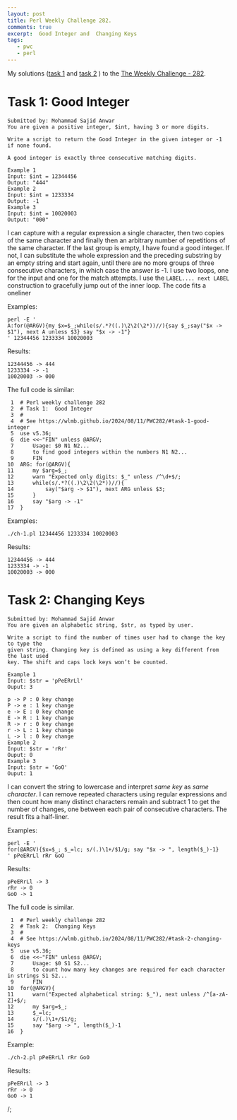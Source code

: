 ```yaml
---
layout: post
title: Perl Weekly Challenge 282.
comments: true
excerpt:  Good Integer and  Changing Keys
tags:
   - pwc
   - perl
---
```


My solutions
([task 1](https://github.com/wlmb/perlweeklychallenge-club/blob/master/challenge-282/wlmb/perl/ch-1.pl)
and
[task 2](https://github.com/wlmb/perlweeklychallenge-club/blob/master/challenge-282/wlmb/perl/ch-2.pl)
)
to the  [The Weekly Challenge - 282](https://theweeklychallenge.org/blog/perl-weekly-challenge-282).


# Task 1: Good Integer

    Submitted by: Mohammad Sajid Anwar
    You are given a positive integer, $int, having 3 or more digits.
    
    Write a script to return the Good Integer in the given integer or -1 if none found.
    
    A good integer is exactly three consecutive matching digits.
    
    Example 1
    Input: $int = 12344456
    Output: "444"
    Example 2
    Input: $int = 1233334
    Output: -1
    Example 3
    Input: $int = 10020003
    Output: "000"

I can capture with a regular expression a single character, then two
copies of the same character and finally then an arbitrary number of
repetitions of the same character. If the last group is empty, I have
found a good integer. If not, I can substitute the whole expression
and the preceding substring by
an empty string and start again, until there are no more groups of
three consecutive characters, in which case the answer is -1. I use
two loops, one for the input and one for the match attempts. I use the
`LABEL.... next LABEL` construction to gracefully jump out of the
inner loop. The code fits a oneliner

Examples:

    perl -E '
    A:for(@ARGV){my $x=$_;while(s/.*?((.)\2\2(\2*))//){say $_;say("$x -> $1"), next A unless $3} say "$x -> -1"}
    ' 12344456 1233334 10020003

Results:

    12344456 -> 444
    1233334 -> -1
    10020003 -> 000

The full code is similar:

     1  # Perl weekly challenge 282
     2  # Task 1:  Good Integer
     3  #
     4  # See https://wlmb.github.io/2024/08/11/PWC282/#task-1-good-integer
     5  use v5.36;
     6  die <<~"FIN" unless @ARGV;
     7      Usage: $0 N1 N2...
     8      to find good integers within the numbers N1 N2...
     9      FIN
    10  ARG: for(@ARGV){
    11      my $arg=$_;
    12      warn "Expected only digits: $_" unless /^\d+$/;
    13      while(s/.*?((.)\2\2(\2*))//){
    14          say("$arg -> $1"), next ARG unless $3;
    15      }
    16      say "$arg -> -1"
    17  }

Examples:

    ./ch-1.pl 12344456 1233334 10020003

Results:

    12344456 -> 444
    1233334 -> -1
    10020003 -> 000


# Task 2: Changing Keys

    Submitted by: Mohammad Sajid Anwar
    You are given an alphabetic string, $str, as typed by user.
    
    Write a script to find the number of times user had to change the key to type the
    given string. Changing key is defined as using a key different from the last used
    key. The shift and caps lock keys won’t be counted.
    
    Example 1
    Input: $str = 'pPeERrLl'
    Ouput: 3
    
    p -> P : 0 key change
    P -> e : 1 key change
    e -> E : 0 key change
    E -> R : 1 key change
    R -> r : 0 key change
    r -> L : 1 key change
    L -> l : 0 key change
    Example 2
    Input: $str = 'rRr'
    Ouput: 0
    Example 3
    Input: $str = 'GoO'
    Ouput: 1

I can convert the string to
lowercase and interpret *same key* as *same character*. I can remove
repeated characters using regular expressions and then count how many
distinct characters remain and subtract 1 to get the number of
changes, one between each pair of consecutive characters. The result
fits a half-liner.

Examples:

    perl -E '
    for(@ARGV){$x=$_; $_=lc; s/(.)\1+/$1/g; say "$x -> ", length($_)-1}
    ' pPeERrLl rRr GoO

Results:

    pPeERrLl -> 3
    rRr -> 0
    GoO -> 1

The full code is similar.

     1  # Perl weekly challenge 282
     2  # Task 2:  Changing Keys
     3  #
     4  # See https://wlmb.github.io/2024/08/11/PWC282/#task-2-changing-keys
     5  use v5.36;
     6  die <<~"FIN" unless @ARGV;
     7      Usage: $0 S1 S2...
     8      to count how many key changes are required for each character in strings S1 S2...
     9      FIN
    10  for(@ARGV){
    11      warn("Expected alphabetical string: $_"), next unless /^[a-zA-Z]+$/;
    12      my $arg=$_;
    13      $_=lc;
    14      s/(.)\1+/$1/g;
    15      say "$arg -> ", length($_)-1
    16  }

Example:

    ./ch-2.pl pPeERrLl rRr GoO

Results:

    pPeERrLl -> 3
    rRr -> 0
    GoO -> 1

/;

